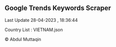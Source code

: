 

## Google Trends Keywords Scraper 
 
Last Update 28-04-2023 , 18:36:44

Country List :
VIETNAM.json



© Abdul Muttaqin 
